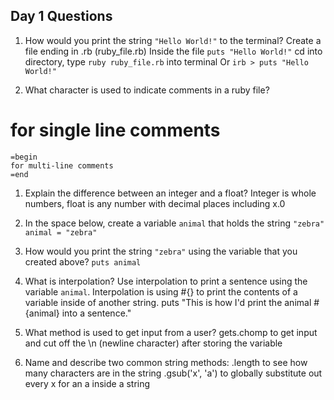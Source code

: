 ## Day 1 Questions

1. How would you print the string `"Hello World!"` to the terminal?
Create a file ending in .rb (ruby_file.rb)
Inside the file `puts "Hello World!"`
cd into directory, type `ruby ruby_file.rb` into terminal
Or `irb > puts "Hello World!"`

1. What character is used to indicate comments in a ruby file?
# for single line comments
```
=begin
for multi-line comments
=end
```

1. Explain the difference between an integer and a float?
Integer is whole numbers, float is any number with decimal places including x.0

1. In the space below, create a variable `animal` that holds the string `"zebra"`
`animal = "zebra"`

1. How would you print the string ``"zebra"`` using the variable that you created above?
` puts animal `

1. What is interpolation? Use interpolation to print a sentence using the variable `animal`.
Interpolation is using #{} to print the contents of a variable inside of another string.
puts "This is how I'd print the animal #{animal} into a sentence."

1. What method is used to get input from a user?
gets.chomp to get input and cut off the \n (newline character) after storing the variable

1. Name and describe two common string methods:
.length to see how many characters are in the string
.gsub('x', 'a') to globally substitute out every x for an a inside a string
